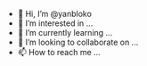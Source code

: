 - 👋 Hi, I’m @yanbloko
- 👀 I’m interested in ...
- 🌱 I’m currently learning ...
- 💞️ I’m looking to collaborate on ...
- 📫 How to reach me ...

<!---
yanbloko/yanbloko is a ✨ special ✨ repository because its `README.md` (this file) appears on your GitHub profile.
You can click the Preview link to take a look at your changes.
--->

